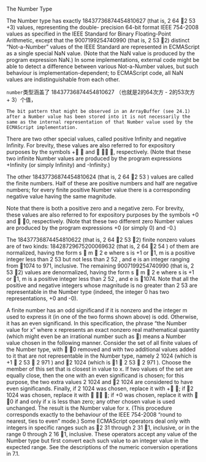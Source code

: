 The Number Type 

The Number type has exactly 18437736874454810627 (that is, 2 64 2 53 +3) values, representing the double-
precision 64-bit format IEEE 754-2008 values as specified in the IEEE Standard for Binary Floating-Point
Arithmetic, except that the 9007199254740990 (that is, 2 53 2) distinct “Not-a-Number” values of the IEEE
Standard are represented in ECMAScript as a single special NaN value. (Note that the NaN value is produced
by the program expression NaN.) In some implementations, external code might be able to detect a difference
between various Not-a-Number values, but such behaviour is implementation-dependent; to ECMAScript code,
all NaN values are indistinguishable from each other.

`number`类型涵盖了 18437736874454810627 （也就是2的64次方 - 2的53次方 + 3）个值，



`The bit pattern that might be observed in an ArrayBuffer (see 24.1) after a Number value has been stored into it
is not necessarily the same as the internal representation of that Number value used by the ECMAScript
implementation.`



There are two other special values, called positive Infinity and negative Infinity. For brevity, these values are
also referred to for expository purposes by the symbols +  and   , respectively. (Note that these two infinite
Number values are produced by the program expressions +Infinity (or simply Infinity) and -Infinity.)



The other 18437736874454810624 (that is, 2 64 2 53 ) values are called the finite numbers. Half of these are positive
numbers and half are negative numbers; for every finite positive Number value there is a corresponding
negative value having the same magnitude.



Note that there is both a positive zero and a negative zero. For brevity, these values are also referred to for
expository purposes by the symbols +0 and  0, respectively. (Note that these two different zero Number values
are produced by the program expressions +0 (or simply 0) and -0.)



The 18437736874454810622 (that is, 2 64 2 53 2) finite nonzero values are of two kinds:
18428729675200069632 (that is, 2 64 2 54 ) of them are normalized, having the form
s  m  2 e
where s is +1 or 1, m is a positive integer less than 2 53 but not less than 2 52 , and e is an integer ranging from
1074 to 971, inclusive.
The remaining 9007199254740990 (that is, 2 53 2) values are denormalized, having the form
s  m  2 e
where s is +1 or 1, m is a positive integer less than 2 52 , and e is 1074.
Note that all the positive and negative integers whose magnitude is no greater than 2 53 are representable in the
Number type (indeed, the integer 0 has two representations, +0 and -0).



A finite number has an odd significand if it is nonzero and the integer m used to express it (in one of the two
forms shown above) is odd. Otherwise, it has an even significand.
In this specification, the phrase “the Number value for x” where x represents an exact nonzero real mathematical
quantity (which might even be an irrational number such as ) means a Number value chosen in the following
manner. Consider the set of all finite values of the Number type, with  0 removed and with two additional values
added to it that are not representable in the Number type, namely 2 1024 (which is +1  2 53  2 971 ) and 2 1024 (which
is 1  2 53  2 971 ). Choose the member of this set that is closest in value to x. If two values of the set are equally
close, then the one with an even significand is chosen; for this purpose, the two extra values 2 1024 and 2 1024 are
considered to have even significands. Finally, if 2 1024 was chosen, replace it with + ; if 2 1024 was chosen,
replace it with   ; if +0 was chosen, replace it with  0 if and only if x is less than zero; any other chosen value is
used unchanged. The result is the Number value for x. (This procedure corresponds exactly to the behaviour of
the IEEE 754-2008 “round to nearest, ties to even” mode.)
Some ECMAScript operators deal only with integers in specific ranges such as 2 31 through 2 31 1, inclusive, or
in the range 0 through 2 16 1, inclusive. These operators accept any value of the Number type but first convert
each such value to an integer value in the expected range. See the descriptions of the numeric conversion
operations in 7.1.
